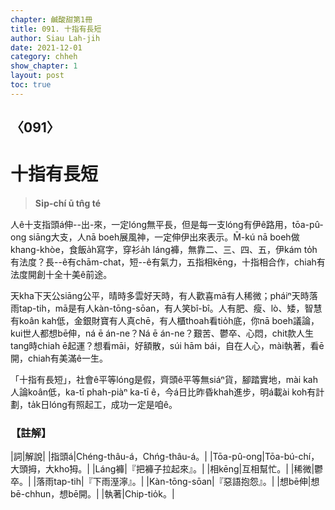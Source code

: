 ```yaml
---
chapter: 鹹酸甜第1冊
title: 091. 十指有長短
author: Siau Lah-jih
date: 2021-12-01
category: chheh
show_chapter: 1
layout: post
toc: true
---
```

  
## 〈091〉
# 十指有長短
>**Si̍p-chí ū tn̂g té**

人ê十支指頭á伸--出-來，一定lóng無平長，但是每一支lóng有伊ê路用，tōa-pû-ong siāng大支，人nā boeh展風神，一定伸伊出來表示。M̄-kú nā boeh做khang-khòe，食飯a̍h寫字，穿衫a̍h láng褲，無靠二、三、四、五，伊kám to̍h有法度？長--ê有chām-chat，短--ê有氣力，五指相kēng，十指相合作，chiah有法度開創十全十美ê前途。

天kha下天公siāng公平，晴時多雲好天時，有人歡喜mā有人稀微；pháiⁿ天時落雨tap-tih，mā是有人kàn-tōng-sōan，有人笑bî-bî。人有肥、瘦、lò、矮，智慧有koân kah低，金銀財寶有人真chē，有人櫃thoah看tio̍h底，你nā boeh議論，kui世人都想bē伸，ná ē án-ne？Ná ē án-ne？艱苦、鬱卒、心悶，chit款人生tang時chiah ē起運？想看māi，好額散，súi hām bái，自在人心，mài執著，看ē開，chiah有美滿ê一生。

「十指有長短」，社會ê平等lóng是假，齊頭ê平等無siáⁿ貨，腳踏實地，mài kah人論koân低，ka-tī phah-piàⁿ ka-tī ê，今á日比昨昏khah進步，明á載ài koh有計劃，ta̍k日lóng有照起工，成功一定是咱ê。


### 【註解】

|詞|解說|
|指頭á|Chéng-thâu-á，Chńg-thâu-á。|
|Tōa-pû-ong|Tōa-bú-chí，大頭拇，大kho͘拇。|
|Láng褲|『把褲子拉起來』。|
|相kēng|互相幫忙。|
|稀微|鬱卒。|
|落雨tap-tih|『下雨溼濘』。|
|Kàn-tōng-sōan|『惡語抱怨』。|
|想bē伸|想bē-chhun，想bē開。|
|執著|Chip-tio̍k。|

